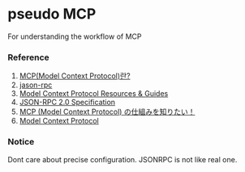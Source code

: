 # pseudo MCP

For understanding the workflow of MCP

### Reference

1. [MCP(Model Context Protocol)란?](https://velog.io/@byu0hyun/whatismcp)
2. [jason-rpc](https://velog.io/@cosmo_numm/jason-rpc)
3. [Model Context Protocol Resources & Guides](https://github.com/cyanheads/model-context-protocol-resources)
4. [JSON-RPC 2.0 Specification](https://www.jsonrpc.org/specification)
5. [MCP (Model Context Protocol) の仕組みを知りたい！](https://qiita.com/megmogmog1965/items/79ec6a47d9c223e8cffc)
6. [Model Context Protocol](https://modelcontextprotocol.io/introduction)

### Notice

Dont care about precise configuration.
JSONRPC is not like real one.
